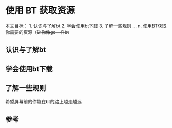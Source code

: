 # 使用 BT 获取资源

本文目标：
	1.  认识与了解bt
	2. 学会使用bt下载
	3. 了解一些规则
...
	n. 使用BT获取你需要的资源（~~让你像gc一样bt~~


## 认识与了解bt


## 学会使用bt下载


## 了解一些规则

希望屏幕前的你能在bt的路上越走越远

## 参考

